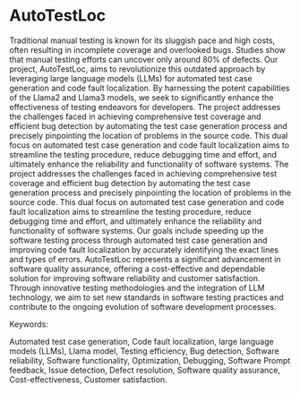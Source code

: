 # AutoTestLoc
Traditional manual testing is known for its sluggish pace and high costs, often resulting in 
incomplete coverage and overlooked bugs. Studies show that manual testing efforts can uncover 
only around 80% of defects. Our project, AutoTestLoc, aims to revolutionize this outdated 
approach by leveraging large language models (LLMs) for automated test case generation and 
code fault localization. By harnessing the potent capabilities of the Llama2 and Llama3 models, 
we seek to significantly enhance the effectiveness of testing endeavors for developers. The project 
addresses the challenges faced in achieving comprehensive test coverage and efficient bug 
detection by automating the test case generation process and precisely pinpointing the location of 
problems in the source code. This dual focus on automated test case generation and code fault 
localization aims to streamline the testing procedure, reduce debugging time and effort, and 
ultimately enhance the reliability and functionality of software systems. The project addresses the 
challenges faced in achieving comprehensive test coverage and efficient bug detection by 
automating the test case generation process and precisely pinpointing the location of problems in 
the source code. This dual focus on automated test case generation and code fault localization aims 
to streamline the testing procedure, reduce debugging time and effort, and ultimately enhance the 
reliability and functionality of software systems. Our goals include speeding up the software 
testing process through automated test case generation and improving code fault localization by 
accurately identifying the exact lines and types of errors. AutoTestLoc represents a significant 
advancement in software quality assurance, offering a cost-effective and dependable solution for 
improving software reliability and customer satisfaction. Through innovative testing 
methodologies and the integration of LLM technology, we aim to set new standards in software 
testing practices and contribute to the ongoing evolution of software development processes. 




Keywords: 


Automated test case generation, Code fault localization, large language models (LLMs), Llama 
model, Testing efficiency, Bug detection, Software reliability, Software functionality, 
Optimization, Debugging, Software Prompt feedback, Issue detection, Defect resolution, 
Software quality assurance, Cost-effectiveness, Customer satisfaction. 

